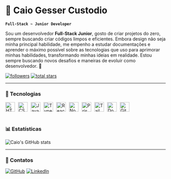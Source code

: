 # 🌌 Caio Gesser Custodio

**`Full-Stack ~ Junior Developer`**

Sou um desenvolvedor **Full-Stack Junior**, gosto de criar projetos do zero, sempre buscando criar códigos limpos e eficientes. Embora design não seja minha principal habilidade, me empenho a estudar documentações e aprender o máximo possível sobre as tecnologias que uso para aprimorar minhas habilidades, transformando minhas ideias em realidade.
Estou sempre buscando novos desafios e maneiras de evoluir como desenvolvedor. 🚀

<p align="left">
   <a href="https://github.com/caiogessercc">
      <img alt="followers" title="Me siga no GitHub" src="https://custom-icon-badges.demolab.com/github/followers/caiogessercc?color=236ad3&labelColor=1155ba&style=for-the-badge&logo=person-add&label=Follow&logoColor=white"/></a>
   <a href="https://github.com/caiogessercc?tab=repositories&sort=stargazers">
      <img alt="total stars" title="Total de estrelas no GitHub" src="https://custom-icon-badges.demolab.com/github/stars/caiogessercc?color=55960c&style=for-the-badge&labelColor=488207&logo=star"/></a>
</p>

---

### 🔧 Tecnologias

<img align="left" alt="HTML" width="30px" style="margin-right:10px;" src="https://cdn.jsdelivr.net/gh/devicons/devicon/icons/html5/html5-original.svg" />
<img align="left" alt="CSS" width="30px" style="margin-right:10px;" src="https://cdn.jsdelivr.net/gh/devicons/devicon/icons/css3/css3-original.svg" />
<img align="left" alt="JavaScript" width="30px" style="margin-right:10px;" src="https://cdn.jsdelivr.net/gh/devicons/devicon/icons/javascript/javascript-original.svg" />
<img align="left" alt="TypeScript" width="30px" style="margin-right:10px;" src="https://cdn.jsdelivr.net/gh/devicons/devicon/icons/typescript/typescript-original.svg" />
<img align="left" alt="React" width="30px" style="margin-right:10px;" src="https://cdn.jsdelivr.net/gh/devicons/devicon/icons/react/react-original.svg" />
<img align="left" alt="Node.js" width="30px" style="margin-right:10px;" src="https://cdn.jsdelivr.net/gh/devicons/devicon/icons/nodejs/nodejs-original.svg" />
<img align="left" alt="Prisma" width="30px" style="margin-right:10px;" src="https://cdn.jsdelivr.net/gh/devicons/devicon/icons/prisma/prisma-original.svg" />
<img align="left" alt="TailwindCSS" width="30px" style="margin-right:10px;" src="https://cdn.jsdelivr.net/gh/devicons/devicon@latest/icons/tailwindcss/tailwindcss-original.svg" />
<img align="left" alt="Docker" width="30px" style="margin-right:10px;" src="https://cdn.jsdelivr.net/gh/devicons/devicon/icons/docker/docker-original.svg" />
<img align="left" alt="Git" width="30px" style="margin-right:10px;" src="https://cdn.jsdelivr.net/gh/devicons/devicon/icons/git/git-original.svg" />
<br/>
<br/>

#

### 📊 Estatísticas

![Caio's GitHub stats](https://github-readme-stats.vercel.app/api?username=caiogessercc&show_icons=true&theme=radical)

---

### 📱 Contatos

[![GitHub](https://img.shields.io/badge/GitHub-181717?style=for-the-badge&logo=github&logoColor=white)](https://github.com/caiogessercc)
[![LinkedIn](https://img.shields.io/badge/LinkedIn-0077B5?style=for-the-badge&logo=linkedin&logoColor=white)](https://www.linkedin.com/in/caiogesserc/)
